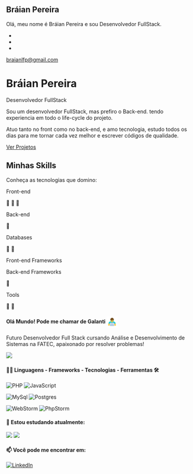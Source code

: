 ## **Bráian Pereira**
Olá, meu nome é Bráian Pereira e sou Desenvolvedor FullStack.

- [](https://www.facebook.com/braian.farias.pereira/)
- [](https://www.linkedin.com/in/br%C3%A1ian-luis-de-farias-pereira-456202b5/)
- [](https://www.instagram.com/braianlfpereira/)

<braianlfp@gmail.com>
# **Bráian Pereira**
Desenvolvedor FullStack

Sou um desenvolvedor FullStack, mas prefiro o Back-end. tendo experiencia em todo o life-cycle do projeto.

Atuo tanto no front como no back-end, e amo tecnologia, estudo todos os dias para me tornar cada vez melhor e escrever códigos de qualidade.[](https://github.com/braianpereira)

<a name="btn-projects"></a>[Ver Projetos](https://github.com/braianpereira) 
## **Minhas Skills**
Conheça as tecnologias que domino:

Front-end

  

Back-end



Databases

 

Front-end Frameworks

Back-end Frameworks



Tools

 

#### Olá Mundo! Pode me chamar de Galanti <img src="https://raw.githubusercontent.com/arthurgalanti/arthurgalanti/main/assets/man-technologist.gif" width="30" style="vertical-align: middle;">

Futuro Desenvolvedor Full Stack cursando Análise e Desenvolvimento de Sistemas na FATEC, apaixonado por resolver problemas!

<a href="https://visitorbadge.io/status?path=https%3A%2F%2Fgithub.com%2Fbraianpereira"><img src="https://api.visitorbadge.io/api/combined?path=https%3A%2F%2Fgithub.com%2Fbraianpereira&label=Visitantes%20(HOJE%2FTotal)&labelColor=%235b187e&countColor=%235b187e&labelStyle=upper" /></a>

<div style="width: max-content;">

#### 👨‍💻 Linguagens - Frameworks - Tecnologias - Ferramentas  🛠

![PHP](https://img.shields.io/badge/PHP-%232D9EEA?style=flat-square&labelColor=%23414141&logo=php&logoColor=white)
![JavaScript](https://img.shields.io/badge/JavaScript-%23EFD81D?style=flat-square&labelColor=%23414141&logo=javascript&logoColor=white)
</div>

![MySql](https://img.shields.io/badge/MySql-%23DB2A20.svg?style=flat-square&labelColor=%23414141&logo=mysql&logoColor=white)
![Postgres](https://img.shields.io/badge/PostgreSQL-%23316192.svg?style=flat-square&labelColor=%23414141&logo=postgresql&logoColor=white)</div>

![WebStorm](https://img.shields.io/badge/WebStorm-%23000?style=flat-square&labelColor=%23414141&logo=webstorm&logoColor=white)
![PhpStorm](https://img.shields.io/badge/PhpStorm-%232D9EEA?style=flat-square&labelColor=%23414141&logo=phpstorm&logoColor=white)
</div></div>

#### 🌱 Estou estudando atualmente:
<div>
<img src="https://img.shields.io/badge/TypeScript-%232F74C0?style=flat-square&labelColor=%23414141&logo=typescript&logoColor=white" />
<img src="https://img.shields.io/badge/Angular-%23DE3641?style=flat-square&labelColor=%23414141&logo=angular&logoColor=white" />
</div>

#### 📫 Você pode me encontrar em:


[![LinkedIn](https://img.shields.io/badge/-LinkedIn-%230A66C2?style=flat-square&labelColor=%230A66C2&logo=linkedin&logoColor=black&link=https://www.linkedin.com/in/br%C3%A1ian-luis-de-farias-pereira-456202b5/)](https://www.linkedin.com/in/br%C3%A1ian-luis-de-farias-pereira-456202b5/)


#
